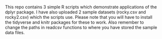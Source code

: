 This repo contains 3 simple R scripts which demonstrate applications of the dplyr package. I have also uploaded 2 sample datasets (rocky.csv and rocky2.csv) which the scripts use. Please note that you will have to install the tidyverse and knitr packages for these to work. Also remember to change the paths in readcsv functions to where you have stored the sample data files.
